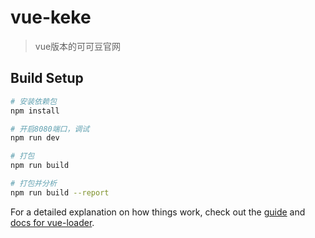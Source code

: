 # vue-keke

> vue版本的可可豆官网
## Build Setup

``` bash
# 安装依赖包
npm install

# 开启8080端口，调试
npm run dev

# 打包
npm run build

# 打包并分析
npm run build --report
```

For a detailed explanation on how things work, check out the [guide](http://vuejs-templates.github.io/webpack/) and [docs for vue-loader](http://vuejs.github.io/vue-loader).
